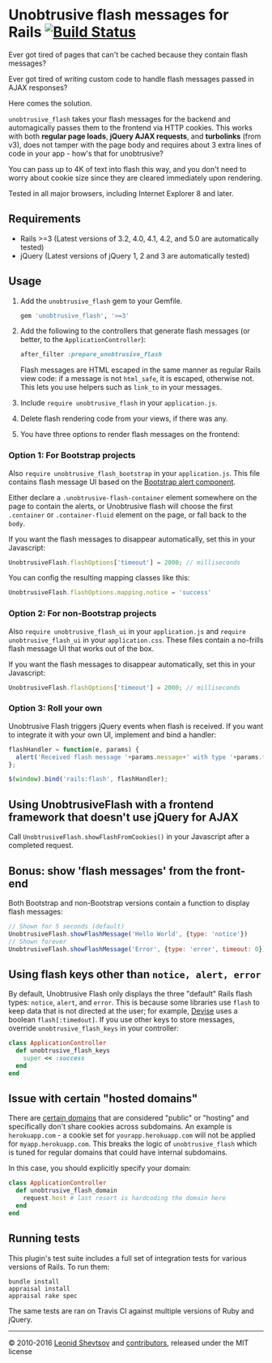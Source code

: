 # Unobtrusive flash messages for Rails [![Build Status](https://travis-ci.org/leonid-shevtsov/unobtrusive_flash.svg?branch=master)](https://travis-ci.org/leonid-shevtsov/unobtrusive_flash)

Ever got tired of pages that can't be cached because they contain flash messages?

Ever got tired of writing custom code to handle flash messages passed in AJAX responses?

Here comes the solution.

`unobtrusive_flash` takes your flash messages for the backend and automagically passes them to the frontend via
HTTP cookies. This works with both **regular page loads**, **jQuery AJAX requests**, and **turbolinks** (from v3), does not tamper with the page body and requires
about 3 extra lines of code in your app - how's that for unobtrusive?

You can pass up to 4K of text into flash this way, and you don't need to worry about cookie size since they are
cleared immediately upon rendering.

Tested in all major browsers, including Internet Explorer 8 and later.

## Requirements

* Rails >=3 (Latest versions of 3.2, 4.0, 4.1, 4.2, and 5.0 are automatically tested)
* jQuery (Latest versions of jQuery 1, 2 and 3 are automatically tested)

## Usage

1. Add the `unobtrusive_flash` gem to your Gemfile.

    ```ruby
    gem 'unobtrusive_flash', '>=3'
    ```

2. Add the following to the controllers that generate flash messages (or better, to the `ApplicationController`):

    ```ruby
    after_filter :prepare_unobtrusive_flash
    ```

    Flash messages are HTML escaped in the same manner as regular Rails view code: if a message is not `html_safe`, it is escaped, otherwise not. This lets you use helpers such as `link_to` in your messages.

3. Include `require unobtrusive_flash` in your `application.js`.

4. Delete flash rendering code from your views, if there was any.

5. You have three options to render flash messages on the frontend:

### Option 1: For Bootstrap projects

Also `require unobtrusive_flash_bootstrap` in your `application.js`. This file contains flash message UI based on the [Bootstrap alert component](http://getbootstrap.com/components/#alerts).

Either declare a `.unobtrusive-flash-container` element somewhere on the page to contain the alerts, or Unobtrusive flash will choose the first `.container` or `.container-fluid` element on the page, or fall back to the `body`.

If you want the flash messages to disappear automatically, set this in your Javascript:

```javascript
UnobtrusiveFlash.flashOptions['timeout'] = 2000; // milliseconds
```

You can config the resulting mapping classes like this:
```javascript
UnobtrusiveFlash.flashOptions.mapping.notice = 'success'
```

### Option 2: For non-Bootstrap projects

Also `require unobtrusive_flash_ui` in your `application.js` and `require unobtrusive_flash_ui` in your `application.css`. These files contain a no-frills flash message UI that works out of the box.

If you want the flash messages to disappear automatically, set this in your Javascript:

```javascript
UnobtrusiveFlash.flashOptions['timeout'] = 2000; // milliseconds
```

### Option 3: Roll your own

Unobtrusive Flash triggers jQuery events when flash is received. If you want to integrate it with your own UI, implement and bind a handler:

```javascript
flashHandler = function(e, params) {
  alert('Received flash message '+params.message+' with type '+params.type);
};

$(window).bind('rails:flash', flashHandler);
```

## Using UnobtrusiveFlash with a frontend framework that doesn't use jQuery for AJAX

Call `UnobtrusiveFlash.showFlashFromCookies()` in your Javascript after a completed request.

## Bonus: show 'flash messages' from the front-end

Both Bootstrap and non-Bootstrap versions contain a function to display flash messages:

```javascript
// Shown for 5 seconds (default)
UnobtrusiveFlash.showFlashMessage('Hello World', {type: 'notice'})
// Shown forever
UnobtrusiveFlash.showFlashMessage('Error', {type: 'error', timeout: 0})
```

## Using flash keys other than `notice, alert, error`

By default, Unobtrusive Flash only displays the three "default" Rails flash types: `notice`, `alert`, and `error`. This is because some libraries use `flash` to keep data that is not directed at the user; for example, [Devise](https://github.com/plataformatec/devise) uses a boolean `flash[:timedout]`. If you use other keys to store messages, override `unobtrusive_flash_keys` in your controller:

```ruby
class ApplicationController
  def unobtrusive_flash_keys
    super << :success
  end
end
```

## Issue with certain "hosted domains"

There are [certain domains](https://publicsuffix.org/list/) that are considered "public" or "hosting" and specifically don't share cookies across subdomains. An example is `herokuapp.com` - a cookie set for `yourapp.herokuapp.com` will not be applied for `myapp.herokuapp.com`. This breaks the logic of `unobtrusive_flash` which is tuned for regular domains that could have internal subdomains.

In this case, you should explicitly specify your domain:

```ruby
class ApplicationController
  def unobtrusive_flash_domain
    request.host # last resort is hardcoding the domain here
  end
end
```

## Running tests

This plugin's test suite includes a full set of integration tests for various versions of Rails. To run them:

```shell
bundle install
appraisal install
appraisal rake spec
```

The same tests are ran on Travis CI against multiple versions of Ruby and jQuery.

* * *

&copy; 2010-2016 [Leonid Shevtsov](http://leonid.shevtsov.me) and [contributors](https://github.com/leonid-shevtsov/unobtrusive_flash/graphs/contributors), released under the MIT license
